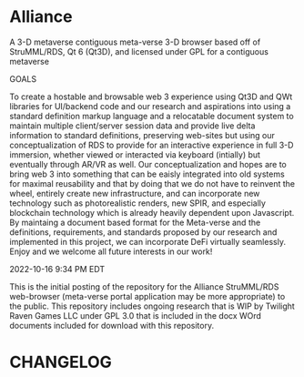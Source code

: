 # Alliance
A 3-D metaverse contiguous meta-verse 3-D browser based off of StruMML/RDS, Qt 6 (Qt3D), and licensed under GPL for a contiguous metaverse


GOALS

To create a hostable and browsable web 3 experience using Qt3D and QWt libraries for UI/backend code and our research and aspirations into
using a standard definition markup language and a relocatable document system to maintain multiple client/server session data and provide live
delta information to standard definitions, preserving web-sites but using our conceptualization of RDS to provide for an interactive experience
in full 3-D immersion, whether viewed or interacted via keyboard (intially) but eventually through AR/VR as well. Our conceptualization and hopes
are to bring web 3 into something that can be eaisly integrated into old systems for maximal reusability and that by doing that we do not have to 
reinvent the wheel, entirely create new infrastructure, and can incorporate new technology such as photorealistic renders, new SPIR, and especially
blockchain technology which is already heavily dependent upon Javascript. By maintaing a document based format for the Meta-verse and the definitions,
requirements, and standards proposed by our research and implemented in this project, we can incorporate DeFi virtually seamlessly.
Enjoy and we welcome all future interests in our work!

2022-10-16 9:34 PM EDT 

This is the initial posting of the repository for the Alliance StruMML/RDS web-browser (meta-verse portal application may be more appropriate)
to the public. This repository includes ongoing research that is WIP by Twilight Raven Games LLC under GPL 3.0 that is included in the docx
WOrd documents included for download with this repository. 


CHANGELOG
=========
